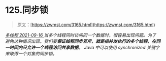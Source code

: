 <!--yml
category: 未分类
date: 0001-01-01 00:00:00
--->

# 125.同步锁

> 原文：[https://zwmst.com/3165.html](https://zwmst.com/3165.html)

   [ *多线程* ](https://zwmst.com/%e5%a4%9a%e7%ba%bf%e7%a8%8b)*[ <time datetime="2021-09-16T23:53:59+08:00"> 2021-09-16 </time> ](https://zwmst.com/3165.html)  当多个线程同时访问同一个数据时，很容易出现问题。为了避免这种情况出现，我们要**保证线程同步互斥，就是指并发执行的多个线程，在同一时间内只允许一个线程访问共享数据**。 Java 中可以使用 synchronized 关键字来取得一个对象的同步锁。*